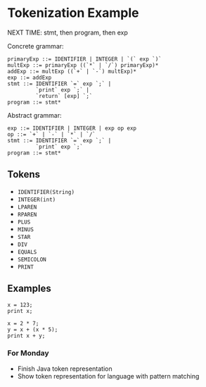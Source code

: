 # Tokenization Example #


NEXT TIME: stmt, then program, then exp

Concrete grammar:

```
primaryExp ::= IDENTIFIER | INTEGER | `(` exp `)`
multExp ::= primaryExp ((`*` | `/`) primaryExp)*
addExp ::= multExp ((`+` | `-`) multExp)*
exp ::= addExp
stmt ::= IDENTIFIER `=` exp `;` |
         `print` exp `;` |
         `return` [exp] `;`
program ::= stmt*
```

Abstract grammar:

```
exp ::= IDENTIFIER | INTEGER | exp op exp
op ::= `+` | `-` | `*` | `/`
stmt ::= IDENTIFIER `=` exp `;` |
         `print` exp `;`
program ::= stmt*
```

## Tokens ##

- `IDENTIFIER(String)`
- `INTEGER(int)`
- `LPAREN`
- `RPAREN`
- `PLUS`
- `MINUS`
- `STAR`
- `DIV`
- `EQUALS`
- `SEMICOLON`
- `PRINT`

## Examples ##

```
x = 123;
print x;
```

```
x = 2 * 7;
y = x + (x * 5);
print x + y;
```

### For Monday ###

- Finish Java token representation
- Show token representation for language with pattern matching
